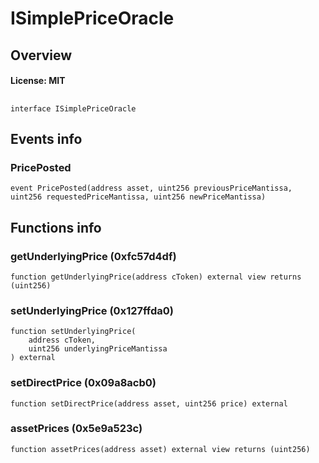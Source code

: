 # ISimplePriceOracle

## Overview

#### License: MIT

## 

```solidity
interface ISimplePriceOracle
```


## Events info

### PricePosted

```solidity
event PricePosted(address asset, uint256 previousPriceMantissa, uint256 requestedPriceMantissa, uint256 newPriceMantissa)
```


## Functions info

### getUnderlyingPrice (0xfc57d4df)

```solidity
function getUnderlyingPrice(address cToken) external view returns (uint256)
```


### setUnderlyingPrice (0x127ffda0)

```solidity
function setUnderlyingPrice(
    address cToken,
    uint256 underlyingPriceMantissa
) external
```


### setDirectPrice (0x09a8acb0)

```solidity
function setDirectPrice(address asset, uint256 price) external
```


### assetPrices (0x5e9a523c)

```solidity
function assetPrices(address asset) external view returns (uint256)
```

